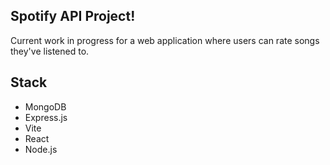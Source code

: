 ## Spotify API Project!
Current work in progress for a web application where users can rate songs they've listened to.

## Stack
- MongoDB
- Express.js
- Vite
- React
- Node.js
